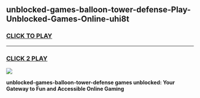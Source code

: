 
## unblocked-games-balloon-tower-defense-Play-Unblocked-Games-Online-uhi8t
<h3>
<a href="https://premium76.site?title=unblocked-games-balloon-tower-defense&ref=25A">CLICK TO PLAY</a></h3>
<hr>

<h3>
<a href="https://premium76.site?title=unblocked-games-balloon-tower-defense&ref=25A">CLICK 2 PLAY</a>
  
</h3>

<a href="https://premium76.site?title=unblocked-games-balloon-tower-defense&ref=25A"><img src="https://clearcache.store/games.png"></a>


**unblocked-games-balloon-tower-defense games unblocked: Your Gateway to Fun and Accessible Online Gaming**
